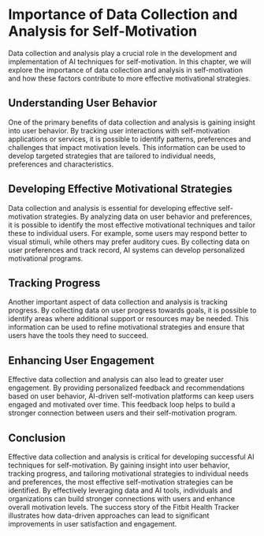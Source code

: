 Importance of Data Collection and Analysis for Self-Motivation
====================================================================================================================================

Data collection and analysis play a crucial role in the development and implementation of AI techniques for self-motivation. In this chapter, we will explore the importance of data collection and analysis in self-motivation and how these factors contribute to more effective motivational strategies.

Understanding User Behavior
---------------------------

One of the primary benefits of data collection and analysis is gaining insight into user behavior. By tracking user interactions with self-motivation applications or services, it is possible to identify patterns, preferences and challenges that impact motivation levels. This information can be used to develop targeted strategies that are tailored to individual needs, preferences and characteristics.

Developing Effective Motivational Strategies
--------------------------------------------

Data collection and analysis is essential for developing effective self-motivation strategies. By analyzing data on user behavior and preferences, it is possible to identify the most effective motivational techniques and tailor these to individual users. For example, some users may respond better to visual stimuli, while others may prefer auditory cues. By collecting data on user preferences and track record, AI systems can develop personalized motivational programs.

Tracking Progress
-----------------

Another important aspect of data collection and analysis is tracking progress. By collecting data on user progress towards goals, it is possible to identify areas where additional support or resources may be needed. This information can be used to refine motivational strategies and ensure that users have the tools they need to succeed.

Enhancing User Engagement
-------------------------

Effective data collection and analysis can also lead to greater user engagement. By providing personalized feedback and recommendations based on user behavior, AI-driven self-motivation platforms can keep users engaged and motivated over time. This feedback loop helps to build a stronger connection between users and their self-motivation program.

Conclusion
----------

Effective data collection and analysis is critical for developing successful AI techniques for self-motivation. By gaining insight into user behavior, tracking progress, and tailoring motivational strategies to individual needs and preferences, the most effective self-motivation strategies can be identified. By effectively leveraging data and AI tools, individuals and organizations can build stronger connections with users and enhance overall motivation levels. The success story of the Fitbit Health Tracker illustrates how data-driven approaches can lead to significant improvements in user satisfaction and engagement.
